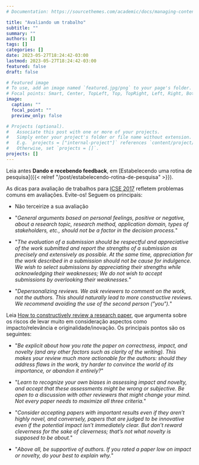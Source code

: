 ```yaml
---
# Documentation: https://sourcethemes.com/academic/docs/managing-content/

title: "Avaliando um trabalho"
subtitle: ""
summary: ""
authors: []
tags: []
categories: []
date: 2023-05-27T18:24:42-03:00
lastmod: 2023-05-27T18:24:42-03:00
featured: false
draft: false

# Featured image
# To use, add an image named `featured.jpg/png` to your page's folder.
# Focal points: Smart, Center, TopLeft, Top, TopRight, Left, Right, BottomLeft, Bottom, BottomRight.
image:
  caption: ""
  focal_point: ""
  preview_only: false

# Projects (optional).
#   Associate this post with one or more of your projects.
#   Simply enter your project's folder or file name without extension.
#   E.g. `projects = ["internal-project"]` references `content/project/deep-learning/index.md`.
#   Otherwise, set `projects = []`.
projects: []
---
```

Leia antes <b>Dando e recebendo feedback</b>, em [Estabelecendo uma rotina de pesquisa]({{< relref "/post/estabelecendo-rotina-de-pesquisa" >}}).

As dicas para avaliação de trabalhos para [ICSE 2017](http://icse2017.gatech.edu/technical_research/reviewing_guidelines) refletem problemas comuns em avaliações. Evite-os! Seguem os principais: 

- Não terceirize a sua avaliação

- "<i>General arguments based on personal feelings, positive or negative, about a research topic, research method, application domain, types of stakeholders, etc., should not be a factor in the decision process.</i>"

- "<i>The evaluation of a submission should be respectful and appreciative of the work submitted and report the strengths of a submission as precisely and extensively as possible. At the same time, appreciation for the work described in a submission should not be cause for indulgence. We wish to select submissions by appreciating their strengths while acknowledging their weaknesses; We do not wish to accept submissions by overlooking their weaknesses.</i>"

- "<i>Depersonalizing reviews. We ask reviewers to comment on the work, not the authors. This should naturally lead to more constructive reviews. We recommend avoiding the use of the second person ("you").</i>"

Leia [How to constructively review a research paper](https://freedom-to-tinker.com/2018/05/15/how-to-constructively-review-a-research-paper/), que argumenta sobre os riscos de levar muito em consideração aspectos como impacto/relevância e originalidade/inovação. Os principais pontos são os seguintes:

- "<i>Be explicit about how you rate the paper on correctness, impact, and novelty (and any other factors such as clarity of the writing). This makes your review much more actionable for the authors: should they address flaws in the work, try harder to convince the world of its importance, or abandon it entirely?</i>"

- "<i>Learn to recognize your own biases in assessing impact and novelty, and accept that these assessments might be wrong or subjective. Be open to a discussion with other reviewers that might change your mind. Not every paper needs to maximize all three criteria.</i>"

- "<i>Consider accepting papers with important results even if they aren’t highly novel, and conversely, papers that are judged to be innovative even if the potential impact isn’t immediately clear. But don’t reward cleverness for the sake of cleverness; that’s not what novelty is supposed to be about.</i>"

- "<i>Above all, be supportive of authors. If you rated a paper low on impact or novelty, do your best to explain why.</i>"
